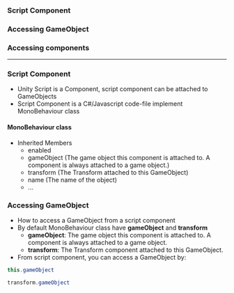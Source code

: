 ### Script Component
### Accessing GameObject
### Accessing components
-----------------------------------------

### Script Component
  * Unity Script is a Component, script component can be attached to GameObjects
  * Script Component is a C#/Javascript code-file implement MonoBehaviour class
  
#### MonoBehaviour class

  * Inherited Members
    * enabled
    * gameObject (The game object this component is attached to. A component is always attached to a game object.)
    * transform	(The Transform attached to this GameObject)
    * name (The name of the object)
    * ...

### Accessing GameObject
  * How to access a GameObject from a script component
  * By default MonoBehaviour class have **gameObject** and **transform**
    * **gameObject**: The game object this component is attached to. A component is always attached to a game object.
    * **transform**: The Transform component attached to this GameObject.
  * From script component, you can access a GameObject by:
  
  ```c#
  this.gameObject
  
  transform.gameObject
  ```
